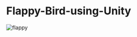 # Flappy-Bird-using-Unity
![flappy](https://github.com/kuhelimanna/Flappy-Bird-using-Unity/assets/114344498/e939e296-6b26-45ba-b07a-4d6547579586)
